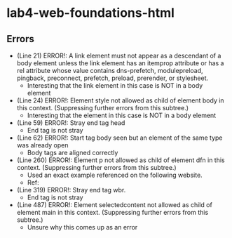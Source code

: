 # lab4-web-foundations-html

## Errors

- (Line 21) ERROR!: A link element must not appear as a descendant of a body element unless the link element has an itemprop attribute or has a rel attribute whose value contains dns-prefetch, modulepreload, pingback, preconnect, prefetch, preload, prerender, or stylesheet. 
    - Interesting that the link element in this case is NOT in a body element
- (Line 24) ERROR!:  Element style not allowed as child of element body in this context. (Suppressing further errors from this subtree.)
    - Interesting that the element in this case is NOT in a body element
- (Line 59) ERROR!: Stray end tag head
    - End tag is not stray
- (Line 62) ERROR!: Start tag body seen but an element of the same type was already open
    - Body tags are aligned correctly
- (Line 260) ERROR!: Element p not allowed as child of element dfn in this context. (Suppressing further errors from this subtree.)
    - Used an exact example referenced on the following website.
    - Ref: 
- (Line 319) ERROR!: Stray end tag wbr.
    - End tag is not stray
- (Line 487) ERROR!: Element selectedcontent not allowed as child of element main in this context. (Suppressing further errors from this subtree.)
    - Unsure why this comes up as an error